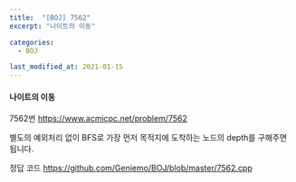 ```yaml
---
title:  "[BOJ] 7562"
excerpt: "나이트의 이동"

categories:
  - BOJ

last_modified_at: 2021-01-15
---
```


#### 나이트의 이동

7562번 <https://www.acmicpc.net/problem/7562>

별도의 예외처리 없이 BFS로 가장 먼저 목적지에 도착하는 노드의 depth를 구해주면 됩니다.

정답 코드 <https://github.com/Geniemo/BOJ/blob/master/7562.cpp>